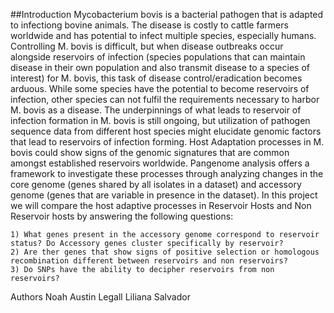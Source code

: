 ##Introduction
	Mycobacterium bovis is a bacterial pathogen that is adapted to infectiong bovine animals. The disease is costly to cattle farmers worldwide and has potential to infect multiple species, especially humans. Controlling M. bovis is difficult, but when disease outbreaks occur alongside reservoirs of infection (species populations that can maintain disease in their own population and also transmit disease to a species of interest) for M. bovis, this task of disease control/eradication becomes arduous.
	While some species have the potential to become reservoirs of infection, other species can not fulfil the requirements necessary to harbor M. bovis as a disease. The underpinnings of what leads to reservoir of infection formation in M. bovis is still ongoing, but utilization of pathogen sequence data from different host species might elucidate genomic factors that lead to reservoirs of infection forming. 
	Host Adaptation processes in M. bovis could show signs of the genomic signatures that are common amongst established reservoirs worldwide. Pangenome analysis offers a framework to investigate these processes through analyzing changes in the core genome (genes shared by all isolates in a dataset) and accessory genome (genes that are variable in presence in the dataset). In this project we will compare the host adaptive processes in Reservoir Hosts and Non Reservoir hosts by answering the following questions:
	
	1) What genes present in the accessory genome correspond to reservoir status? Do Accessory genes cluster specifically by reservoir?
	2) Are ther genes that show signs of positive selection or homologous recombination different between reservoirs and non reservoirs?
	3) Do SNPs have the ability to decipher reservoirs from non reservoirs?
		
Authors
	Noah Austin Legall
	Liliana Salvador
